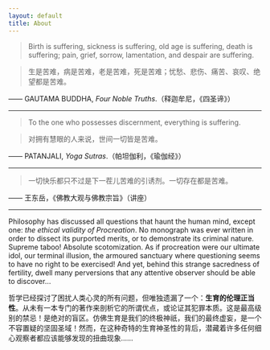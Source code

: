 ```yaml
---
layout: default
title: About
---
```




>Birth is suffering, sickness is suffering, old age is suffering, death is suffering; pain, grief, sorrow, lamentation, and despair are suffering.

>生是苦难，病是苦难，老是苦难，死是苦难；忧愁、悲伤、痛苦、哀叹、绝望都是苦难。

—— GAUTAMA BUDDHA, *Four Noble Truths*.（释迦牟尼，《四圣谛》）



------



>To the one who possesses discernment, everything is suffering. 

>对拥有慧眼的人来说，世间一切皆是苦难。

—— PATANJALI, *Yoga Sutras*.（帕坦伽利，《瑜伽经》）



------



>一切快乐都只不过是下一茬儿苦难的引诱剂。一切存在都是苦难。

—— 王东岳，《佛教大观与佛教宗旨》（讲座）



------

Philosophy has discussed all questions that haunt the human mind, except one: *the ethical validity of Procreation*. No monograph was ever written in order to dissect its purported merits, or to demonstrate its criminal nature. Supreme taboo! Absolute scotomization. As if procreation were our ultimate idol, our terminal illusion, the armoured sanctuary where questioning seems to have no right to be exercised! And yet, behind this strange sacredness of fertility, dwell many perversions that any attentive observer should be able to discover…

哲学已经探讨了困扰人类心灵的所有问题，但唯独遗漏了一个：**生育的伦理正当性**。从未有一本专门的著作来剖析它的所谓优点，或论证其犯罪本质。这是最高级别的禁忌！是绝对的盲区。仿佛生育是我们的终极神祇，我们的最终虚妄，是一个不容置疑的坚固圣域！然而，在这种奇特的生育神圣性的背后，潜藏着许多任何细心观察者都应该能够发现的扭曲现象……
